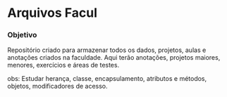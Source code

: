 # Arquivos Facul

### Objetivo

Repositório criado para armazenar todos os dados, projetos, aulas e anotações criados na faculdade. Aqui terão anotações, projetos maiores, menores, exercícios e áreas de testes.

obs: Estudar herança, classe, encapsulamento, atributos e métodos, objetos, modificadores de acesso.
